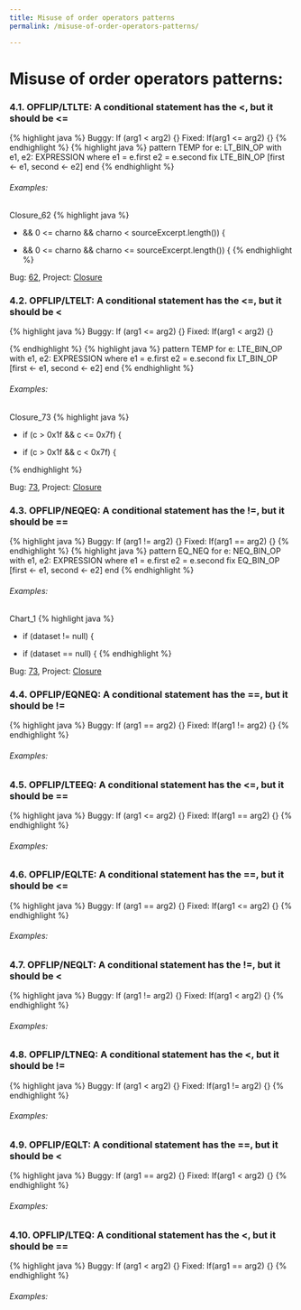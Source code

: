 ```yaml
---
title: Misuse of order operators patterns
permalink: /misuse-of-order-operators-patterns/

---
```


# Misuse of order operators patterns: 


### 4.1. OPFLIP/LTLTE: A conditional statement has the <, but it should be <=
{% highlight java %}
 Buggy: If (arg1 < arg2) {}
 Fixed: If(arg1 <= arg2) {}
{% endhighlight %}
{% highlight java %}
pattern TEMP for
        e: LT_BIN_OP
    with
        e1, e2: EXPRESSION
    where
        e1 = e.first
        e2 = e.second
    fix
        LTE_BIN_OP [first ← e1, second ← e2]
    end
{% endhighlight %}

###### Examples: 

Closure_62
 {% highlight java %}
 - && 0 <= charno && charno < sourceExcerpt.length()) {

 + && 0 <= charno && charno <= sourceExcerpt.length()) {
{% endhighlight %}

Bug: [62](https://github.com/google/closure-compiler/compare/1e07047234938543ea364f68ec0f29686dbc12f1...b12d1d6489329c989b15635f6f7f06681b3f6582), Project: [Closure](https://github.com/google/closure-compiler)

### 4.2. OPFLIP/LTELT: A conditional statement has the <=, but it should be <

{% highlight java %}
 Buggy: If (arg1 <= arg2) {}
 Fixed: If(arg1 < arg2) {}

{% endhighlight %}
{% highlight java %}
pattern TEMP for
        e: LTE_BIN_OP
    with
        e1, e2: EXPRESSION
    where
        e1 = e.first
        e2 = e.second
    fix
        LT_BIN_OP [first ← e1, second ← e2]
    end
{% endhighlight %}

###### Examples:
Closure_73
 {% highlight java %}
 - if (c > 0x1f && c <= 0x7f) {

 + if (c > 0x1f && c < 0x7f) {

{% endhighlight %}

Bug: [73](https://github.com/google/closure-compiler/compare/760bded3242093d86611a82e81fdca302a1487f1...ee8344091722c28c9351e78dcb4155fbfddfd1af), Project: [Closure](https://github.com/google/closure-compiler)

### 4.3. OPFLIP/NEQEQ: A conditional statement has the !=, but it should be == 
{% highlight java %}
 Buggy: If (arg1 != arg2) {}
 Fixed: If(arg1 == arg2) {}
{% endhighlight %}
{% highlight java %}
pattern EQ_NEQ for
        e: NEQ_BIN_OP
    with
        e1, e2: EXPRESSION
    where
        e1 = e.first
        e2 = e.second
    fix
        EQ_BIN_OP [first ← e1, second ← e2]
    end
{% endhighlight %}

###### Examples: 

Chart_1
 {% highlight java %}
- if (dataset != null) {
+ if (dataset == null) {
{% endhighlight %}

Bug: [73](https://github.com/google/closure-compiler/compare/760bded3242093d86611a82e81fdca302a1487f1...ee8344091722c28c9351e78dcb4155fbfddfd1af), Project: [Closure](https://github.com/google/closure-compiler)

### 4.4. OPFLIP/EQNEQ: A conditional statement has the ==, but it should be != 
{% highlight java %}
 Buggy: If (arg1 == arg2) {}
 Fixed: If(arg1 != arg2) {}
{% endhighlight %}

###### Examples: 

### 4.5. OPFLIP/LTEEQ: A conditional statement has the <=, but it should be == 
{% highlight java %}
 Buggy: If (arg1 <= arg2) {}
 Fixed: If(arg1 == arg2) {}
{% endhighlight %}

###### Examples: 

### 4.6. OPFLIP/EQLTE: A conditional statement has the ==, but it should be <= 
{% highlight java %}
 Buggy: If (arg1 == arg2) {}
 Fixed: If(arg1 <= arg2) {}
{% endhighlight %}

###### Examples: 

### 4.7. OPFLIP/NEQLT: A conditional statement has the !=, but it should be < 
{% highlight java %}
 Buggy: If (arg1 != arg2) {}
 Fixed: If(arg1 < arg2) {}
{% endhighlight %}

###### Examples: 

### 4.8. OPFLIP/LTNEQ: A conditional statement has the <, but it should be != 
{% highlight java %}
 Buggy: If (arg1 < arg2) {}
 Fixed: If(arg1 != arg2) {}
{% endhighlight %}

###### Examples: 

### 4.9. OPFLIP/EQLT: A conditional statement has the ==, but it should be < 
{% highlight java %}
 Buggy: If (arg1 == arg2) {}
 Fixed: If(arg1 < arg2) {}
{% endhighlight %}

###### Examples: 

### 4.10. OPFLIP/LTEQ: A conditional statement has the <, but it should be == 
{% highlight java %}
 Buggy: If (arg1 < arg2) {}
 Fixed: If(arg1 == arg2) {}
{% endhighlight %}

###### Examples: 




